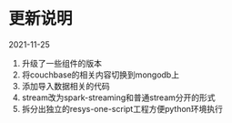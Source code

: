 # 更新说明

2021-11-25
1. 升级了一些组件的版本
2. 将couchbase的相关内容切换到mongodb上
3. 添加导入数据相关的代码
4. stream改为spark-streaming和普通stream分开的形式
5. 拆分出独立的resys-one-script工程方便python环境执行




